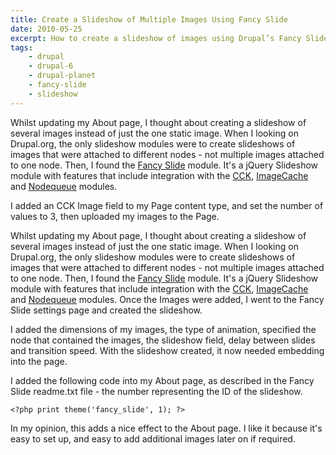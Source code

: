 ```yaml
---
title: Create a Slideshow of Multiple Images Using Fancy Slide
date: 2010-05-25
excerpt: How to create a slideshow of images using Drupal’s Fancy Slide module.
tags:
    - drupal
    - drupal-6
    - drupal-planet
    - fancy-slide
    - slideshow
---
```


Whilst updating my About page, I thought about creating a slideshow of several
images instead of just the one static image. When I looking on Drupal.org, the
only slideshow modules were to create slideshows of images that were attached to
different nodes - not multiple images attached to one node. Then, I found the
[Fancy Slide](http://drupal.org/project/fancy_slide) module. It's a jQuery
Slideshow module with features that include integration with the
[CCK](http://drupal.org/project/cck),
[ImageCache](http://drupal.org/project/imagecache) and
[Nodequeue](http://drupal.org/project/nodequeue) modules.

I added an CCK Image field to my Page content type, and set the number of values
to 3, then uploaded my images to the Page.

Whilst updating my About page, I thought about creating a slideshow of several
images instead of just the one static image. When I looking on Drupal.org, the
only slideshow modules were to create slideshows of images that were attached to
different nodes - not multiple images attached to one node. Then, I found the
[Fancy Slide](http://drupal.org/project/fancy_slide) module. It's a jQuery
Slideshow module with features that include integration with the
[CCK](http://drupal.org/project/cck),
[ImageCache](http://drupal.org/project/imagecache) and
[Nodequeue](http://drupal.org/project/nodequeue) modules. Once the Images were
added, I went to the Fancy Slide settings page and created the slideshow.

I added the dimensions of my images, the type of animation, specified the node
that contained the images, the slideshow field, delay between slides and
transition speed. With the slideshow created, it now needed embedding into the
page.

I added the following code into my About page, as described in the Fancy Slide
readme.txt file - the number representing the ID of the slideshow.

```language-php
<?php print theme('fancy_slide', 1); ?>
```

In my opinion, this adds a nice effect to the About page. I like it because it's
easy to set up, and easy to add additional images later on if required.
